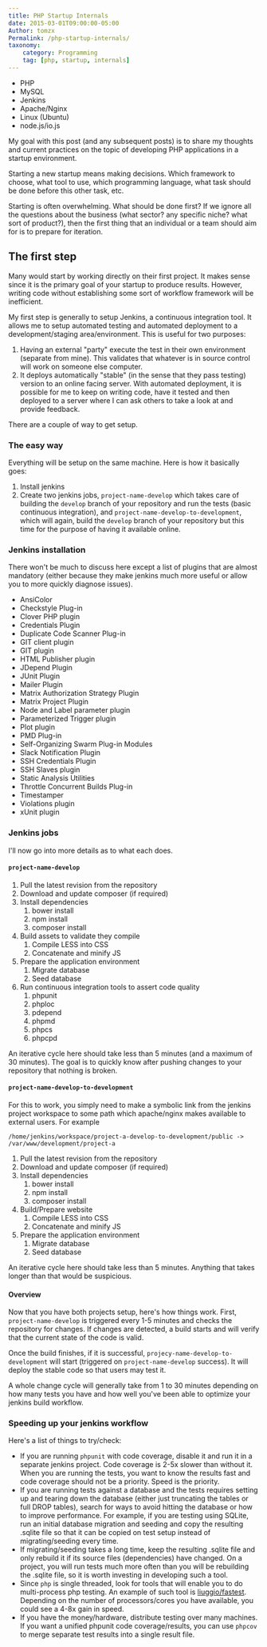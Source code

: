 ```yaml
---
title: PHP Startup Internals
date: 2015-03-01T09:00:00-05:00
Author: tomzx
Permalink: /php-startup-internals/
taxonomy:
    category: Programming
    tag: [php, startup, internals]
---
```


* PHP
* MySQL
* Jenkins
* Apache/Nginx
* Linux (Ubuntu)
* node.js/io.js

My goal with this post (and any subsequent posts) is to share my thoughts and current practices on the topic of developing PHP applications in a startup environment.

Starting a new startup means making decisions. Which framework to choose, what tool to use, which programming language, what task should be done before this other task, etc.

Starting is often overwhelming. What should be done first? If we ignore all the questions about the business (what sector? any specific niche? what sort of product?), then the first thing that an individual or a team should aim for is to prepare for iteration.

## The first step

Many would start by working directly on their first project. It makes sense since it is the primary goal of your startup to produce results. However, writing code without establishing some sort of workflow framework will be inefficient.

My first step is generally to setup Jenkins, a continuous integration tool. It allows me to setup automated testing and automated deployment to a development/staging area/environment. This is useful for two purposes:

1. Having an external "party" execute the test in their own environment (separate from mine). This validates that whatever is in source control will work on someone else computer.
2. It deploys automatically "stable" (in the sense that they pass testing) version to an online facing server. With automated deployment, it is possible for me to keep on writing code, have it tested and then deployed to a server where I can ask others to take a look at and provide feedback.

There are a couple of way to get setup.

### The easy way

Everything will be setup on the same machine. Here is how it basically goes:

1. Install jenkins
2. Create two jenkins jobs, `project-name-develop` which takes care of building the `develop` branch of your repository and run the tests (basic continuous integration), and `project-name-develop-to-development`, which will again, build the `develop` branch of your repository but this time for the purpose of having it available online.

### Jenkins installation

There won't be much to discuss here except a list of plugins that are almost mandatory (either because they make jenkins much more useful or allow you to more quickly diagnose issues).

* AnsiColor
* Checkstyle Plug-in
* Clover PHP plugin
* Credentials Plugin
* Duplicate Code Scanner Plug-in
* GIT client plugin
* GIT plugin
* HTML Publisher plugin
* JDepend Plugin
* JUnit Plugin
* Mailer Plugin
* Matrix Authorization Strategy Plugin
* Matrix Project Plugin
* Node and Label parameter plugin
* Parameterized Trigger plugin
* Plot plugin
* PMD Plug-in
* Self-Organizing Swarm Plug-in Modules
* Slack Notification Plugin
* SSH Credentials Plugin
* SSH Slaves plugin
* Static Analysis Utilities
* Throttle Concurrent Builds Plug-in
* Timestamper
* Violations plugin
* xUnit plugin

### Jenkins jobs

I'll now go into more details as to what each does.

#### `project-name-develop`

1. Pull the latest revision from the repository
2. Download and update composer (if required)
3. Install dependencies
    1. bower install
    2. npm install
    3. composer install
4. Build assets to validate they compile
    1. Compile LESS into CSS
    2. Concatenate and minify JS
5. Prepare the application environment
    1. Migrate database
    2. Seed database
6. Run continuous integration tools to assert code quality
    1. phpunit
    2. phploc
    3. pdepend
    4. phpmd
    5. phpcs
    6. phpcpd

An iterative cycle here should take less than 5 minutes (and a maximum of 30 minutes). The goal is to quickly know after pushing changes to your repository that nothing is broken.

#### `project-name-develop-to-development`

For this to work, you simply need to make a symbolic link from the jenkins project workspace to some path which apache/nginx makes available to external users. For example

`/home/jenkins/workspace/project-a-develop-to-development/public -> /var/www/development/project-a` 

1. Pull the latest revision from the repository
2. Download and update composer (if required)
3. Install dependencies
    1. bower install
    2. npm install
    3. composer install
4. Build/Prepare website
    1. Compile LESS into CSS
    2. Concatenate and minify JS
5. Prepare the application environment
    1. Migrate database
    2. Seed database

An iterative cycle here should take less than 5 minutes. Anything that takes longer than that would be suspicious.

#### Overview

Now that you have both projects setup, here's how things work. First, `project-name-develop` is triggered every 1-5 minutes and checks the repository for changes. If changes are detected, a build starts and will verify that the current state of the code is valid.

Once the build finishes, if it is successful, `projecy-name-develop-to-development` will start (triggered on `project-name-develop` success). It will deploy the stable code so that users may test it.

A whole change cycle will generally take from 1 to 30 minutes depending on how many tests you have and how well you've been able to optimize your jenkins build workflow.

### Speeding up your jenkins workflow

Here's a list of things to try/check:

* If you are running `phpunit` with code coverage, disable it and run it in a separate jenkins project. Code coverage is 2-5x slower than without it. When you are running the tests, you want to know the results fast and code coverage should not be a priority. Speed is the priority.
* If you are running tests against a database and the tests requires setting up and tearing down the database (either just truncating the tables or full DROP tables), search for ways to avoid hitting the database or how to improve performance. For example, if you are testing using SQLite, run an initial database migration and seeding and copy the resulting .sqlite file so that it can be copied on test setup instead of migrating/seeding every time.
* If migrating/seeding takes a long time, keep the resulting .sqlite file and only rebuild it if its source files (dependencies) have changed. On a project, you will run tests much more often than you will be rebuilding the .sqlite file, so it is worth investing in developing such a tool.
* Since `php` is single threaded, look for tools that will enable you to do multi-process php testing. An example of such tool is [liuggio/fastest](https://github.com/liuggio/fastest). Depending on the number of processors/cores you have available, you could see a 4-8x gain in speed.
* If you have the money/hardware, distribute testing over many machines. If you want a unified phpunit code coverage/results, you can use `phpcov` to merge separate test results into a single result file.
